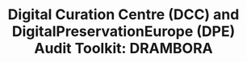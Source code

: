 ---
abstract: null
creators:
- Innocenti, Perla
- Ruusalepp, Raivo
- McHugh, Andrew
- Ross, Seamus
date: null
document_url: https://services.phaidra.univie.ac.at/api/object/o:294500/download
grand_parent: iPRES
institutions: []
keywords:
- beijing
landing_page_url: https://phaidra.univie.ac.at/o:294500
language: eng
layout: publication
license: CC BY-SA 3.0 AT
notes_url: null
parent: iPRES 2007
presentation_url: null
publication_type: presentation
size: 341330
source_name: iPRES
title: 'Digital Curation Centre (DCC) and DigitalPreservationEurope (DPE) Audit Toolkit:
  DRAMBORA'
year: 2007
---